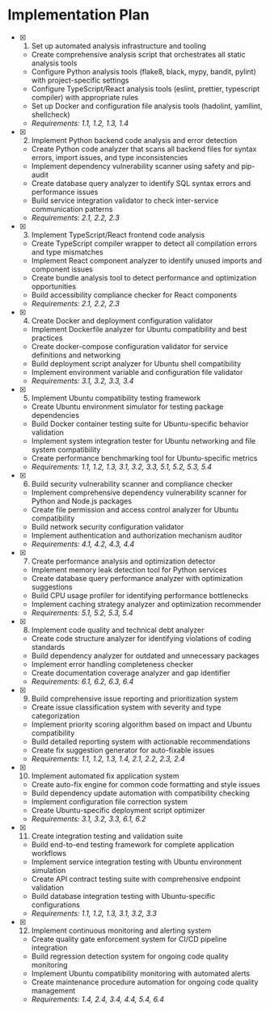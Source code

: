 # Implementation Plan

- [x] 1. Set up automated analysis infrastructure and tooling
  - Create comprehensive analysis script that orchestrates all static analysis tools
  - Configure Python analysis tools (flake8, black, mypy, bandit, pylint) with project-specific settings
  - Configure TypeScript/React analysis tools (eslint, prettier, typescript compiler) with appropriate rules
  - Set up Docker and configuration file analysis tools (hadolint, yamllint, shellcheck)
  - _Requirements: 1.1, 1.2, 1.3, 1.4_

- [x] 2. Implement Python backend code analysis and error detection
  - Create Python code analyzer that scans all backend files for syntax errors, import issues, and type inconsistencies
  - Implement dependency vulnerability scanner using safety and pip-audit
  - Create database query analyzer to identify SQL syntax errors and performance issues
  - Build service integration validator to check inter-service communication patterns
  - _Requirements: 2.1, 2.2, 2.3_

- [x] 3. Implement TypeScript/React frontend code analysis
  - Create TypeScript compiler wrapper to detect all compilation errors and type mismatches
  - Implement React component analyzer to identify unused imports and component issues
  - Create bundle analysis tool to detect performance and optimization opportunities
  - Build accessibility compliance checker for React components
  - _Requirements: 2.1, 2.2, 2.3_

- [x] 4. Create Docker and deployment configuration validator
  - Implement Dockerfile analyzer for Ubuntu compatibility and best practices
  - Create docker-compose configuration validator for service definitions and networking
  - Build deployment script analyzer for Ubuntu shell compatibility
  - Implement environment variable and configuration file validator
  - _Requirements: 3.1, 3.2, 3.3, 3.4_

- [x] 5. Implement Ubuntu compatibility testing framework
  - Create Ubuntu environment simulator for testing package dependencies
  - Build Docker container testing suite for Ubuntu-specific behavior validation
  - Implement system integration tester for Ubuntu networking and file system compatibility
  - Create performance benchmarking tool for Ubuntu-specific metrics
  - _Requirements: 1.1, 1.2, 1.3, 3.1, 3.2, 3.3, 5.1, 5.2, 5.3, 5.4_

- [x] 6. Build security vulnerability scanner and compliance checker
  - Implement comprehensive dependency vulnerability scanner for Python and Node.js packages
  - Create file permission and access control analyzer for Ubuntu compatibility
  - Build network security configuration validator
  - Implement authentication and authorization mechanism auditor
  - _Requirements: 4.1, 4.2, 4.3, 4.4_

- [x] 7. Create performance analysis and optimization detector
  - Implement memory leak detection tool for Python services
  - Create database query performance analyzer with optimization suggestions
  - Build CPU usage profiler for identifying performance bottlenecks
  - Implement caching strategy analyzer and optimization recommender
  - _Requirements: 5.1, 5.2, 5.3, 5.4_

- [x] 8. Implement code quality and technical debt analyzer
  - Create code structure analyzer for identifying violations of coding standards
  - Build dependency analyzer for outdated and unnecessary packages
  - Implement error handling completeness checker
  - Create documentation coverage analyzer and gap identifier
  - _Requirements: 6.1, 6.2, 6.3, 6.4_

- [x] 9. Build comprehensive issue reporting and prioritization system
  - Create issue classification system with severity and type categorization
  - Implement priority scoring algorithm based on impact and Ubuntu compatibility
  - Build detailed reporting system with actionable recommendations
  - Create fix suggestion generator for auto-fixable issues
  - _Requirements: 1.1, 1.2, 1.3, 1.4, 2.1, 2.2, 2.3, 2.4_

- [x] 10. Implement automated fix application system
  - Create auto-fix engine for common code formatting and style issues
  - Build dependency update automation with compatibility checking
  - Implement configuration file correction system
  - Create Ubuntu-specific deployment script optimizer
  - _Requirements: 3.1, 3.2, 3.3, 6.1, 6.2_

- [x] 11. Create integration testing and validation suite
  - Build end-to-end testing framework for complete application workflows
  - Implement service integration testing with Ubuntu environment simulation
  - Create API contract testing suite with comprehensive endpoint validation
  - Build database integration testing with Ubuntu-specific configurations
  - _Requirements: 1.1, 1.2, 1.3, 3.1, 3.2, 3.3_

- [x] 12. Implement continuous monitoring and alerting system
  - Create quality gate enforcement system for CI/CD pipeline integration
  - Build regression detection system for ongoing code quality monitoring
  - Implement Ubuntu compatibility monitoring with automated alerts
  - Create maintenance procedure automation for ongoing code quality management
  - _Requirements: 1.4, 2.4, 3.4, 4.4, 5.4, 6.4_